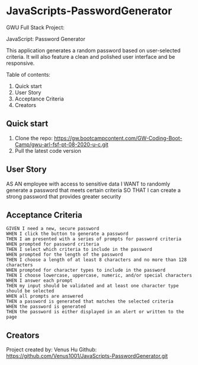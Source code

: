 # JavaScripts-PasswordGenerator

GWU Full Stack Project: 

JavaScript: Password Generator

This application generates a random password based on user-selected criteria. It will also feature a clean and polished user interface and be responsive.

Table of contents:

1. Quick start
2. User Story
3. Acceptance Criteria
4. Creators


## Quick start
1. Clone the repo: https://gw.bootcampcontent.com/GW-Coding-Boot-Camp/gwu-arl-fsf-pt-08-2020-u-c.git
2. Pull the latest code version


## User Story

AS AN employee with access to sensitive data
I WANT to randomly generate a password that meets certain criteria
SO THAT I can create a strong password that provides greater security


## Acceptance Criteria
```
GIVEN I need a new, secure password
WHEN I click the button to generate a password
THEN I am presented with a series of prompts for password criteria
WHEN prompted for password criteria
THEN I select which criteria to include in the password
WHEN prompted for the length of the password
THEN I choose a length of at least 8 characters and no more than 128 characters
WHEN prompted for character types to include in the password
THEN I choose lowercase, uppercase, numeric, and/or special characters
WHEN I answer each prompt
THEN my input should be validated and at least one character type should be selected
WHEN all prompts are answered
THEN a password is generated that matches the selected criteria
WHEN the password is generated
THEN the password is either displayed in an alert or written to the page
```

## Creators

Project created by: Venus Hu 
Github: 
https://github.com/Venus1001/JavaScripts-PasswordGenerator.git
